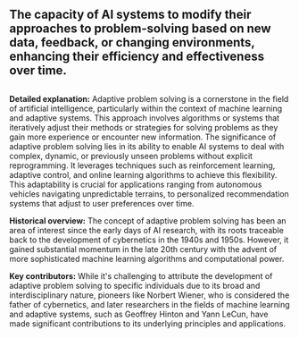 ## The capacity of AI systems to modify their approaches to problem-solving based on new data, feedback, or changing environments, enhancing their efficiency and effectiveness over time.
##

**Detailed explanation:** Adaptive problem solving is a cornerstone in the field of artificial intelligence, particularly within the context of machine learning and adaptive systems. This approach involves algorithms or systems that iteratively adjust their methods or strategies for solving problems as they gain more experience or encounter new information. The significance of adaptive problem solving lies in its ability to enable AI systems to deal with complex, dynamic, or previously unseen problems without explicit reprogramming. It leverages techniques such as reinforcement learning, adaptive control, and online learning algorithms to achieve this flexibility. This adaptability is crucial for applications ranging from autonomous vehicles navigating unpredictable terrains, to personalized recommendation systems that adjust to user preferences over time.

**Historical overview:** The concept of adaptive problem solving has been an area of interest since the early days of AI research, with its roots traceable back to the development of cybernetics in the 1940s and 1950s. However, it gained substantial momentum in the late 20th century with the advent of more sophisticated machine learning algorithms and computational power.

**Key contributors:** While it's challenging to attribute the development of adaptive problem solving to specific individuals due to its broad and interdisciplinary nature, pioneers like Norbert Wiener, who is considered the father of cybernetics, and later researchers in the fields of machine learning and adaptive systems, such as Geoffrey Hinton and Yann LeCun, have made significant contributions to its underlying principles and applications.